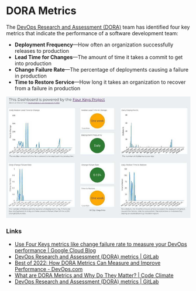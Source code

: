 # DORA Metrics

The [DevOps Research and Assessment (DORA)](https://cloud.google.com/blog/products/devops-sre/the-2019-accelerate-state-of-devops-elite-performance-productivity-and-scaling) team has identified four key metrics that indicate the performance of a software development team:

- **Deployment Frequency**—How often an organization successfully releases to production
- **Lead Time for Changes**—The amount of time it takes a commit to get into production
- **Change Failure Rate**—The percentage of deployments causing a failure in production
- **Time to Restore Service**—How long it takes an organization to recover from a failure in production

![DORA Metrics](../../media/Pasted%20image%2020240303224853.jpg)

### Links

- [Use Four Keys metrics like change failure rate to measure your DevOps performance | Google Cloud Blog](https://cloud.google.com/blog/products/devops-sre/using-the-four-keys-to-measure-your-devops-performance)
- [DevOps Research and Assessment (DORA) metrics | GitLab](https://docs.gitlab.com/ee/user/analytics/dora_metrics.html)
- [Best of 2022: How DORA Metrics Can Measure and Improve Performance - DevOps.com](https://devops.com/how-dora-metrics-can-measure-and-improve-performance/)
- [What are DORA Metrics and Why Do They Matter? | Code Climate](https://codeclimate.com/blog/dora-metrics)
- [DevOps Research and Assessment (DORA) metrics | GitLab](https://docs.gitlab.com/ee/user/analytics/dora_metrics.html)
